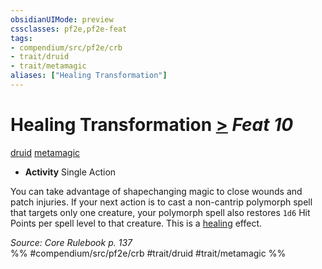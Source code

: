 ```yaml
---
obsidianUIMode: preview
cssclasses: pf2e,pf2e-feat
tags:
- compendium/src/pf2e/crb
- trait/druid
- trait/metamagic
aliases: ["Healing Transformation"]
---
```

# Healing Transformation  [>](rules/core-rulebook/chapter-9-playing-the-game.md#Actions "Single Action") *Feat 10*  
[druid](rules/traits/druid.md "Druid Class Trait")  [metamagic](rules/traits/metamagic.md "Metamagic General Trait")  

- **Activity** Single Action

You can take advantage of shapechanging magic to close wounds and patch injuries. If your next action is to cast a non-cantrip polymorph spell that targets only one creature, your polymorph spell also restores `1d6` Hit Points per spell level to that creature. This is a [healing](rules/traits/healing.md "Healing Effect Trait") effect.

*Source: Core Rulebook p. 137*  
%% #compendium/src/pf2e/crb #trait/druid #trait/metamagic %%